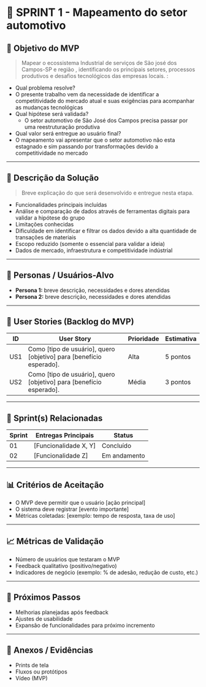 # 📌 SPRINT 1 - Mapeamento do setor automotivo

## 🎯 Objetivo do MVP
> Mapear o ecossistema Industrial de serviços de São josé dos Campos-SP e região , identificando os principais setores, processos produtivos e desafios tecnológicos das empresas locais. :  
- Qual problema resolve?
- O presente trabalho vem da necessidade de identificar a competitividade do mercado atual e suas exigências para acompanhar as mudanças tecnológicas  
- Qual hipótese será validada?
  - O setor automotivo de São José dos Campos precisa passar por uma reestruturação produtiva 
- Qual valor será entregue ao usuário final?
-  O mapeamento vai apresentar que o setor automotivo não esta estagnado e sim passando por transformações devido a competitividade no mercado 
 
---

## 📝 Descrição da Solução
> Breve explicação do que será desenvolvido e entregue nesta etapa.  
- Funcionalidades principais incluídas
- Análise e comparação de dados através de ferramentas digitais para validar a hipótese do grupo   
- Limitações conhecidas
- Dificuldade em identificar e filtrar os dados devido a alta quantidade de transações de materiais  
- Escopo reduzido (somente o essencial para validar a ideia)
- Dados de mercado, infraestrutura e competitividade indústrial  

---

## 👥 Personas / Usuários-Alvo
- **Persona 1:** breve descrição, necessidades e dores atendidas  
- **Persona 2:** breve descrição, necessidades e dores atendidas  

---

## 🔑 User Stories (Backlog do MVP)
| ID  | User Story                                                                 | Prioridade | Estimativa |
|-----|-----------------------------------------------------------------------------|------------|------------|
| US1 | Como [tipo de usuário], quero [objetivo] para [benefício esperado].         | Alta       | 5 pontos   |
| US2 | Como [tipo de usuário], quero [objetivo] para [benefício esperado].         | Média      | 3 pontos   |

---

## 📅 Sprint(s) Relacionadas
| Sprint | Entregas Principais                          | Status   |
|--------|----------------------------------------------|----------|
| 01     | [Funcionalidade X, Y]                        | Concluído|
| 02     | [Funcionalidade Z]                           | Em andamento |

---

## 📊 Critérios de Aceitação
- O MVP deve permitir que o usuário [ação principal]  
- O sistema deve registrar [evento importante]  
- Métricas coletadas: [exemplo: tempo de resposta, taxa de uso]  

---

## 📈 Métricas de Validação
- Número de usuários que testaram o MVP  
- Feedback qualitativo (positivo/negativo)  
- Indicadores de negócio (exemplo: % de adesão, redução de custo, etc.)  

---

## 🚀 Próximos Passos
- Melhorias planejadas após feedback  
- Ajustes de usabilidade  
- Expansão de funcionalidades para próximo incremento  

---

## 📂 Anexos / Evidências
- Prints de tela  
- Fluxos ou protótipos  
- Vídeo (MVP)  
